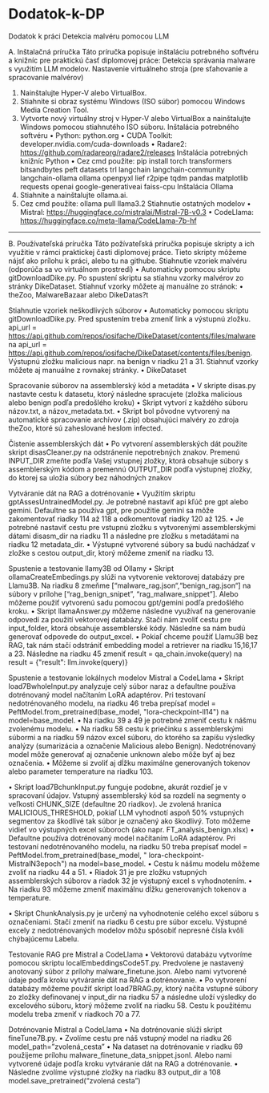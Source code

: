 # Dodatok-k-DP
Dodatok k práci Detekcia malvéru pomocou LLM

A.	Inštalačná príručka
Táto príručka popisuje inštaláciu potrebného softvéru a knižníc pre praktickú časť diplomovej práce: Detekcia správania malware s využitím LLM modelov.
Nastavenie virtuálneho stroja (pre sťahovanie a spracovanie malvérov)
1.	Nainštalujte Hyper-V alebo VirtualBox.
2.	Stiahnite si obraz systému Windows (ISO súbor) pomocou Windows Media Creation Tool.
3.	Vytvorte nový virtuálny stroj v Hyper-V alebo VirtualBox a nainštalujte Windows pomocou stiahnutého ISO súboru.
Inštalácia potrebného softvéru
•	Python: python.org 
•	CUDA Toolkit: developer.nvidia.com/cuda-downloads
•	Radare2: https://github.com/radareorg/radare2/releases
Inštalácia potrebných knižníc Python
•	Cez cmd použite: pip install torch transformers bitsandbytes peft datasets trl langchain langchain-community langchain-ollama ollama openpyxl lief r2pipe tqdm pandas matplotlib requests openai google-generativeai faiss-cpu 
Inštalácia Ollama
1.	Stiahnite a nainštalujte ollama.ai.
2.	Cez cmd použite: ollama pull llama3.2
Stiahnutie ostatných modelov
•	Mistral: https://huggingface.co/mistralai/Mistral-7B-v0.3
•	CodeLlama: https://huggingface.co/meta-llama/CodeLlama-7b-hf

-------------------------------------------------------------------------------------------------------------------------
B.	Používateľská príručka
Táto požívateľská príručka popisuje skripty a ich využitie v rámci praktickej časti diplomovej práce. Tieto skripty môžeme nájsť ako prílohu k práci, alebo tu na githube.
Stiahnutie vzoriek malvéru (odporúča sa vo virtuálnom prostredí)
•	Automaticky pomocou skriptu gitDownloadDike.py. Po spustení skriptu sa stiahnu vzorky malvérov zo stránky  DikeDataset.
Stiahnuť vzorky môžete aj manuálne zo stránok:
•	theZoo, MalwareBazaar alebo DikeDatas?t

Stiahnutie vzoriek neškodlivých súborov 
•	Automaticky pomocou skriptu gitDownloadDike.py. Pred spustením treba zmeniť link a výstupnú zložku.
api_url = https://api.github.com/repos/iosifache/DikeDataset/contents/files/malware na api_url = https://api.github.com/repos/iosifache/DikeDataset/contents/files/benign. Výstupnú zložku malicious napr. na benign v riadku 21 a 31.
Stiahnuť vzorky môžete aj manuálne z rovnakej stránky.
•	DikeDataset

Spracovanie súborov na assemblerský kód a metadáta
•	V skripte disas.py nastavte cestu k datasetu, ktorý následne spracujete (zložka malicious alebo benign podľa predošlého kroku)
•	Skript vytvorí z každého súboru názov.txt, a názov_metadata.txt.
•	Skript bol pôvodne vytvorený na automatické spracovanie archívov (.zip) obsahujúci malvéry zo zdroja theZoo, ktoré sú zaheslované heslom infected.

Čistenie assemblerských dát
•	Po vytvorení assemblerských dát použite skript disasCleaner.py na odstránenie nepotrebných znakov. Premenú INPUT_DIR zmeňte podľa Vašej vstupnej zložky, ktorá obsahuje súbory s assemblerským kódom a premennú OUTPUT_DIR podľa výstupnej zložky, do ktorej sa uložia súbory bez náhodných znakov

Vytváranie dát na RAG a dotrénovanie
•	Využitím skriptu gptAssesUntrainedModel.py. Je potrebné nastaviť api kľúč pre gpt alebo gemini. Defaultne sa používa gpt, pre použitie gemini sa môže zakomentovať riadky 114 až 118 a odkomentovať riadky 120 až 125.
•	Je potrebné nastaviť cestu pre vstupnú zložku s vytvorenými assemblerskými dátami disasm_dir na riadku 11 a následne pre zložku s metadátami na riadku 12 metadata_dir. 
•	Výstupné vytvorené súbory sa budú nachádzať v zložke s cestou output_dir, ktorý môžeme zmeniť na riadku 13.

Spustenie a testovanie llamy3B od Ollamy
•	Skript ollamaCreateEmbedings.py slúži na vytvorenie vektorovej databázy pre Llamu3B. Na riadku 8 zmeňme [“malware_rag.json“,“benign_rag.json“] na súbory v prílohe [“rag_benign_snipet”, “rag_malware_snippet”]. Alebo môžeme použiť vytvorenú sadu pomocou gpt/gemini podľa predošlého kroku.
•	Skript llamaAnswer.py môžeme následne využívať na generovanie odpovedí za použití vektorovej databázy. Stačí nám zvoliť cestu pre input_folder, ktorá obsahuje assemblerské kódy. Následne sa nám budú generovať odpovede do output_excel.
•	Pokiaľ chceme použiť Llamu3B bez RAG, tak nám stačí odstrániť embedding model a retriever na riadku 15,16,17 a 23. Následne na riadku 45 zmeniť result = qa_chain.invoke(query) na result = {"result": llm.invoke(query)}

Spustenie a testovanie lokálnych modelov Mistral a CodeLlama
•	Skript load7BwholeInput.py analyzuje celý súbor naraz a defaultne používa dotrénovaný model načítaním LoRA adaptérov. Pri testovaní nedotrénovaného modelu, na riadku 46 treba prepísať  model = PeftModel.from_pretrained(base_model, "lora-checkpoint-ll14") na model=base_model. 
•	Na riadku 39 a 49 je potrebné zmeniť cestu k nášmu zvolenému modelu.
•	Na riadku 58 cestu k priečinku s assemblerskými súbormi a na riadku 59 názov excel súboru, do ktorého sa zapíšu výsledky analýzy (sumarizácia a označenie Malicious  alebo Benign). Nedotrénovaný model môže generovať aj označenie unknown alebo môže byť aj bez označenia.
•	Môžeme si zvoliť aj dĺžku maximálne generovaných tokenov alebo parameter temperature na riadku 103.

•	Skript load7BchunkInput.py funguje podobne, akurát rozdieľ je v spracovaní údajov. Vstupný assemblerský kód sa rozdelí na segmenty o veľkosti CHUNK_SIZE (defaultne 20 riadkov). Je zvolená hranica MALICIOUS_THRESHOLD, pokiaľ LLM vyhodnotí aspoň 50% vstupných segmentov za škodlivé tak súbor je označený ako škodlivý. Toto môžeme vidieť vo výstupných excel súboroch (ako napr. FT_analysis_benign.xlsx)
•	Defaultne používa dotrénovaný model načítaním LoRA adaptérov. Pri testovaní nedotrénovaného modelu, na riadku 50 treba prepísať  model = PeftModel.from_pretrained(base_model, " lora-checkpoint-MistralN3epoch") na model=base_model. 
•	Cestu k nášmu modelu môžeme zvoliť na riadku 44 a 51.
•	Riadok 31 je pre zložku vstupných assemblerských súborov a riadok 32 je výstupný excel s vyhodnotením.
•	Na riadku 93 môžeme zmeniť maximálnu dĺžku generovaných tokenov a temperature.

•	Skript ChunkAnalysis.py je určený na vyhodnotenie celého excel súboru s označeniami. Stačí zmeniť na riadku 6 cestu pre súbor excelu. Výstupné excely z nedotrénovaných modelov môžu spôsobiť nepresné čísla kvôli chýbajúcemu Labelu.


Testovanie RAG pre Mistral a CodeLlama
•	Vektorovú databázu vytvoríme pomocou skriptu localEmbeddingsCode5T.py. Predvolene je nastavený anotovaný súbor z prílohy malware_finetune.json. Alebo nami vytvorené údaje podľa kroku vytváranie dát na RAG a dotrénovanie.
•	Po vytvorení databázy môžeme použiť skript load7BRAG.py, ktorý načíta vstupné súbory zo zložky definovanej v input_dir na riadku 57 a následne uloží výsledky do excelového súboru, ktorý môžeme zvoliť na riadku 58. Cestu k použitému modelu treba zmeniť v riadkoch 70 a 77.

Dotrénovanie Mistral a CodeLlama
•	Na dotrénovanie slúži skript fineTune7B.py. 
•	Zvolíme cestu pre náš vstupný model na riadku 26 model_path=”zvolená_cesta”
•	Na dataset na dotrénovanie v riadku 69 použijeme prílohu malware_finetune_data_snippet.jsonl. Alebo nami vytvorené údaje podľa kroku vytváranie dát na RAG a dotrénovanie.
•	Následne zvolíme výstupné zložky na riadku 83 output_dir a 108 model.save_pretrained(“zvolená cesta”)
